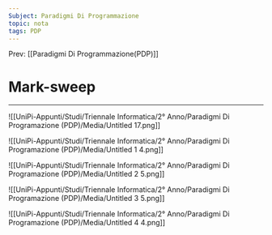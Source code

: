 ```yaml
---
Subject: Paradigmi Di Programmazione
topic: nota
tags: PDP
---
```


Prev: [[Paradigmi Di Programmazione(PDP)]]

# Mark-sweep
---


![[UniPi-Appunti/Studi/Triennale Informatica/2° Anno/Paradigmi Di Programazione (PDP)/Media/Untitled 17.png]]

![[UniPi-Appunti/Studi/Triennale Informatica/2° Anno/Paradigmi Di Programazione (PDP)/Media/Untitled 1 4.png]]

![[UniPi-Appunti/Studi/Triennale Informatica/2° Anno/Paradigmi Di Programazione (PDP)/Media/Untitled 2 5.png]]

![[UniPi-Appunti/Studi/Triennale Informatica/2° Anno/Paradigmi Di Programazione (PDP)/Media/Untitled 3 5.png]]

![[UniPi-Appunti/Studi/Triennale Informatica/2° Anno/Paradigmi Di Programazione (PDP)/Media/Untitled 4 4.png]]
